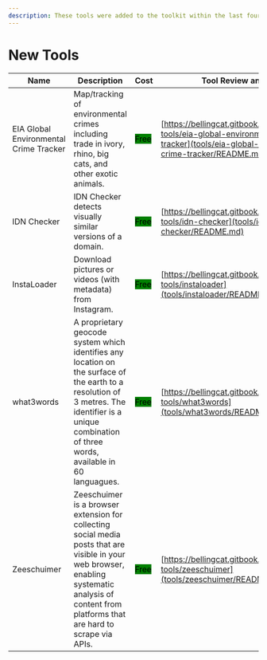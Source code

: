 ```yaml
---
description: These tools were added to the toolkit within the last four weeks.
---
```

# New Tools


| Name | Description | Cost | Tool Review and Guide |
| --- | --- | --- | --- |
| EIA Global Environmental Crime Tracker | Map/tracking of environmental crimes including trade in ivory, rhino, big cats, and other exotic animals. | <mark style="background-color:green;">Free</mark> | [https://bellingcat.gitbook.io/toolkit/more/all-tools/eia-global-environmental-crime-tracker](tools/eia-global-environmental-crime-tracker/README.md) |
| IDN Checker | IDN Checker detects visually similar versions of a domain. | <mark style="background-color:green;">Free</mark> | [https://bellingcat.gitbook.io/toolkit/more/all-tools/idn-checker](tools/idn-checker/README.md) |
| InstaLoader | Download pictures or videos (with metadata) from Instagram. | <mark style="background-color:green;">Free</mark> | [https://bellingcat.gitbook.io/toolkit/more/all-tools/instaloader](tools/instaloader/README.md) |
| what3words | A proprietary geocode system which identifies any location on the surface of the earth to a resolution of 3 metres. The identifier is a unique combination of three words, available in 60 languagues. | <mark style="background-color:green;">Free</mark> | [https://bellingcat.gitbook.io/toolkit/more/all-tools/what3words](tools/what3words/README.md) |
| Zeeschuimer | Zeeschuimer is a browser extension for collecting social media posts that are visible in your web browser, enabling systematic analysis of content from platforms that are hard to scrape via APIs. | <mark style="background-color:green;">Free</mark> | [https://bellingcat.gitbook.io/toolkit/more/all-tools/zeeschuimer](tools/zeeschuimer/README.md) |